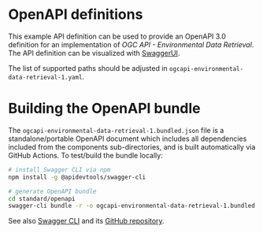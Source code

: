 # OpenAPI definitions

This example API definition can be used to provide an OpenAPI 3.0 definition for an implementation of _OGC API - Environmental Data Retrieval_.
The API definition can be visualized with [SwaggerUI](https://petstore.swagger.io/?url=https://raw.githubusercontent.com/opengeospatial/ogcapi-environmental-data-retrieval/master/core/standard/openapi/ogcapi-environmental-data-retrieval-1.bundled.json).

The list of supported paths should be adjusted in `ogcapi-environmental-data-retrieval-1.yaml`.

# Building the OpenAPI bundle

The `ogcapi-environmental-data-retrieval-1.bundled.json` file is a standalone/portable OpenAPI document which includes all dependencies included from the components sub-directories, and is built automatically via GitHub Actions.  To test/build the bundle locally:

```bash
# install Swagger CLI via npm
npm install -g @apidevtools/swagger-cli

# generate OpenAPI bundle
cd standard/openapi
swagger-cli bundle -r -o ogcapi-environmental-data-retrieval-1.bundled.json ogcapi-environmental-data-retrieval-1.yaml
```

See also [Swagger CLI](https://apitools.dev/swagger-cli/) and its [GitHub repository](https://github.com/APIDevTools/swagger-cli).

